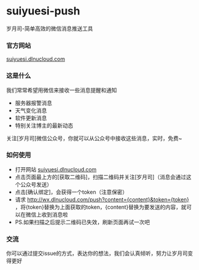 # suiyuesi-push
岁月司-简单高效的微信消息推送工具

### 官方网站
[suiyuesi.dlnucloud.com](http://suiyuesi.dlnucloud.com)

### 这是什么
我们常常希望用微信来接收一些消息提醒和通知
- 服务器报警消息
- 天气变化消息
- 软件更新消息
- 特别关注博主的最新动态

关注[岁月司]微信公众号，你就可以从公众号中接收这些消息，实时，免费~

### 如何使用
- 打开网站 [suiyuesi.dlnucloud.com](http://suiyuesi.dlnucloud.com)
- 点击页面最上方的[获取二维码]，扫描二维码并关注[岁月司]（消息会通过这个公众号发送）
- 点击[确认绑定]，会获得一个token（注意保密）
- 请求 http://wx.dlnucloud.com/push?content={content}&token={token} ，将{token}替换为上面获取的token，{content}替换为要发送的内容，就可以在微信上收到消息啦
- PS.如果扫描之后提示二维码已失效，刷新页面再试一次吧

### 交流
你可以通过提交issue的方式，表达你的想法，我们会认真倾听，努力让岁月司变得更好
